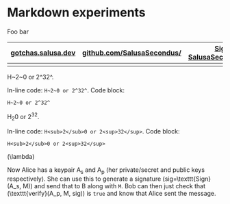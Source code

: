 # Markdown experiments

Foo bar

| <span class="iconify" data-icon="charm:person"></span> [gotchas.salusa.dev](https://gotchas.salusa.dev/) | <span class="iconify" data-icon="tabler:brand-github"></span> [github.com/SalusaSecondus/](https://github.com/SalusaSecondus/) | <span class="iconify" data-icon="tabler:brand-signal"></span> [Signal: SalusaSecondus.3514](https://signal.me/#eu/NaQ8xeUOpB4g_coC2NUe-VFZGp108FRTjkQwtWiQpUuc0q7UC3NM06BCFooBopci) |
|-|-|-|
| | | |

H~2~0 or 2^32^.

In-line code: `H~2~0 or 2^32^`.
Code block:

```plain
H~2~0 or 2^32^
```

H<sub>2</sub>0 or 2<sup>32</sup>.

In-line code: `H<sub>2</sub>0 or 2<sup>32</sup>`.
Code block:

```plain
H<sub>2</sub>0 or 2<sup>32</sup>
```

\(\lambda\)

Now Alice has a keypair A<sub>s</sub> and A<sub>p</sub> (her private/secret and public keys respectively).
She can use this to generate a signature \(sig=\texttt{Sign}(A_s, M)\) and send that to B along with `M`.
Bob can then just check that \(\texttt{verify}(A_p, M, sig)\) is `true` and know that Alice sent the message.
